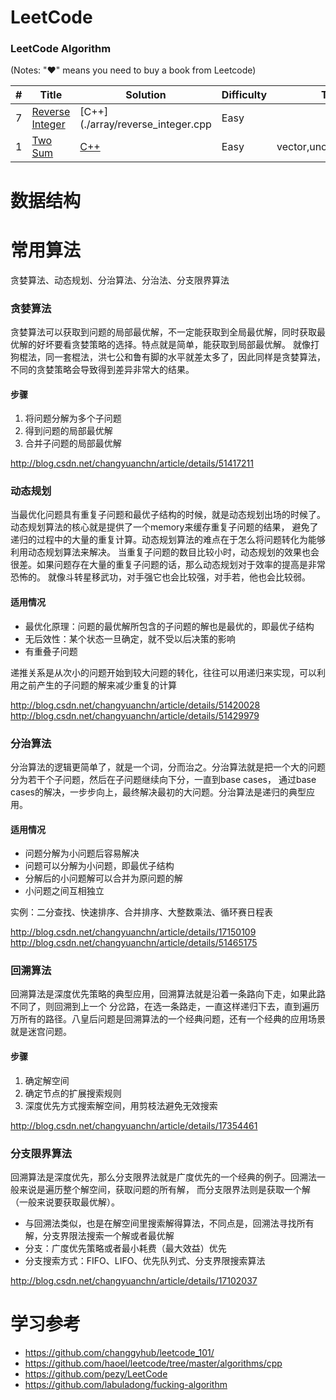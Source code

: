 LeetCode
========

### LeetCode Algorithm

(Notes: "&hearts;" means you need to buy a book from Leetcode)


| # | Title | Solution | Difficulty | Tag |
|---| ----- | -------- | ---------- | --- |
|7|[Reverse Integer](https://leetcode.com/problems/reverse-integer/) | [C++](./array/reverse_integer.cpp|Easy| |
|1|[Two Sum](https://leetcode.com/problems/two-sum/) | [C++](./array/two_sum.cpp)|Easy| vector,unordered_map |

# 数据结构



# 常用算法

贪婪算法、动态规划、分治算法、分治法、分支限界算法

### 贪婪算法

贪婪算法可以获取到问题的局部最优解，不一定能获取到全局最优解，同时获取最优解的好坏要看贪婪策略的选择。特点就是简单，能获取到局部最优解。
就像打狗棍法，同一套棍法，洪七公和鲁有脚的水平就差太多了，因此同样是贪婪算法，不同的贪婪策略会导致得到差异非常大的结果。 

#### 步骤
1. 将问题分解为多个子问题
2. 得到问题的局部最优解
3. 合并子问题的局部最优解

http://blog.csdn.net/changyuanchn/article/details/51417211

### 动态规划

当最优化问题具有重复子问题和最优子结构的时候，就是动态规划出场的时候了。动态规划算法的核心就是提供了一个memory来缓存重复子问题的结果，
避免了递归的过程中的大量的重复计算。动态规划算法的难点在于怎么将问题转化为能够利用动态规划算法来解决。
当重复子问题的数目比较小时，动态规划的效果也会很差。如果问题存在大量的重复子问题的话，那么动态规划对于效率的提高是非常恐怖的。
就像斗转星移武功，对手强它也会比较强，对手若，他也会比较弱。

#### 适用情况
* 最优化原理：问题的最优解所包含的子问题的解也是最优的，即最优子结构
* 无后效性：某个状态一旦确定，就不受以后决策的影响
* 有重叠子问题

递推关系是从次小的问题开始到较大问题的转化，往往可以用递归来实现，可以利用之前产生的子问题的解来减少重复的计算


http://blog.csdn.net/changyuanchn/article/details/51420028 
http://blog.csdn.net/changyuanchn/article/details/51429979

### 分治算法

分治算法的逻辑更简单了，就是一个词，分而治之。分治算法就是把一个大的问题分为若干个子问题，然后在子问题继续向下分，一直到base cases，
通过base cases的解决，一步步向上，最终解决最初的大问题。分治算法是递归的典型应用。 

#### 适用情况
* 问题分解为小问题后容易解决
* 问题可以分解为小问题，即最优子结构
* 分解后的小问题解可以合并为原问题的解
* 小问题之间互相独立

实例：二分查找、快速排序、合并排序、大整数乘法、循环赛日程表

http://blog.csdn.net/changyuanchn/article/details/17150109 
http://blog.csdn.net/changyuanchn/article/details/51465175

### 回溯算法

回溯算法是深度优先策略的典型应用，回溯算法就是沿着一条路向下走，如果此路不同了，则回溯到上一个 
分岔路，在选一条路走，一直这样递归下去，直到遍历万所有的路径。八皇后问题是回溯算法的一个经典问题，还有一个经典的应用场景就是迷宫问题。 

#### 步骤
1. 确定解空间
2. 确定节点的扩展搜索规则
3. 深度优先方式搜索解空间，用剪枝法避免无效搜索

http://blog.csdn.net/changyuanchn/article/details/17354461

### 分支限界算法

回溯算法是深度优先，那么分支限界法就是广度优先的一个经典的例子。回溯法一般来说是遍历整个解空间，获取问题的所有解，
而分支限界法则是获取一个解（一般来说要获取最优解）。 

* 与回溯法类似，也是在解空间里搜索解得算法，不同点是，回溯法寻找所有解，分支界限法搜索一个解或者最优解
* 分支：广度优先策略或者最小耗费（最大效益）优先
* 分支搜索方式：FIFO、LIFO、优先队列式、分支界限搜索算法

http://blog.csdn.net/changyuanchn/article/details/17102037

# 学习参考
* https://github.com/changgyhub/leetcode_101/
* https://github.com/haoel/leetcode/tree/master/algorithms/cpp
* https://github.com/pezy/LeetCode
* https://github.com/labuladong/fucking-algorithm

